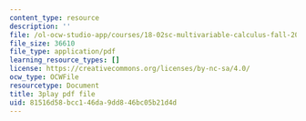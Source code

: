 ```yaml
---
content_type: resource
description: ''
file: /ol-ocw-studio-app/courses/18-02sc-multivariable-calculus-fall-2010/seO7-TwXH_I_transcript.pdf
file_size: 36610
file_type: application/pdf
learning_resource_types: []
license: https://creativecommons.org/licenses/by-nc-sa/4.0/
ocw_type: OCWFile
resourcetype: Document
title: 3play pdf file
uid: 81516d58-bcc1-46da-9dd8-46bc05b21d4d
---
```


